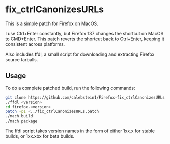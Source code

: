 # fix_ctrlCanonizesURLs

This is a simple patch for Firefox on MacOS.

I use Ctrl+Enter constantly, but Firefox 137 changes the shortcut on MacOS to CMD+Enter.
This patch reverts the shortcut back to Ctrl+Enter, keeping it consistent across platforms.

Also includes ffdl, a small script for downloading and extracting Firefox source tarballs.

## Usage

To do a complete patched build, run the following commands:

```Bash
git clone https://github.com/calebstein1/Firefox-fix_ctrlCanonizesURLs
./ffdl <version>
cd firefox-<version>
patch -p1 <../fix_ctrlCanonizesURLs.patch
./mach build
./mach package
```

The ffdl script takes version names in the form of either 1xx.x for stable builds, or 1xx.xbx for beta builds.

